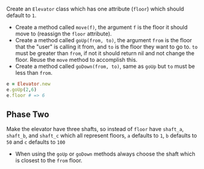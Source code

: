 Create an `Elevator` class which has one attribute (`floor`) which should default to `1`.

- Create a method called `move(f)`, the argument `f` is the floor it should move to (reassign the `floor` attribute).
- Create a method called `goUp(from, to)`, the argument `from` is the floor that the "user" is calling it from, and `to` is the floor they want to go to. `to` must be greater than `from`, if not it should return nil and not change the floor. Reuse the `move` method to accomplish this.
- Create a method called `goDown(from, to)`, same as `goUp` but `to` must be less than `from`.


```rb
e = Elevator.new
e.goUp(2,6)
e.floor # => 6
```

## Phase Two

Make the elevator have three shafts, so instead of `floor` have `shaft_a`, `shaft_b`, and `shaft_c` which all represent floors, `a` defaults to `1`, `b` defaults to `50` and `c` defaults to `100`

- When using the `goUp` or `goDown` methods always choose the shaft which is closest to the `from` floor.
